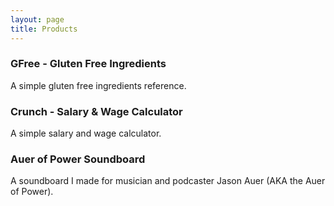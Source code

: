```yaml
---
layout: page
title: Products
---
```


### GFree - Gluten Free Ingredients

A simple gluten free ingredients reference.

### Crunch - Salary & Wage Calculator

A simple salary and wage calculator.

### Auer of Power Soundboard

A soundboard I made for musician and podcaster Jason Auer (AKA the Auer of Power).
